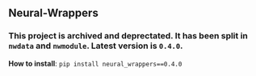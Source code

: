 ## Neural-Wrappers

### This project is archived and deprectated. It has been split in `nwdata` and `nwmodule`. Latest version is `0.4.0`.

__How to install__:
`pip install neural_wrappers==0.4.0`

